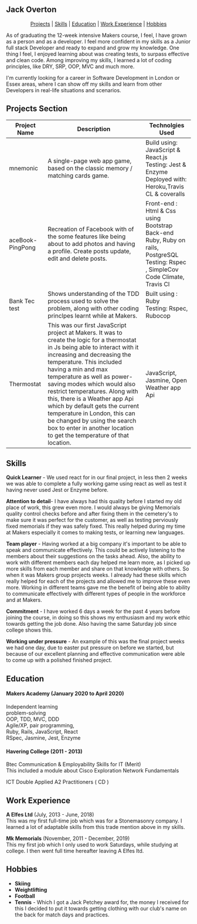 ## Jack Overton
<div align="center">

[Projects](#Projects-Section) | [Skills](#Skills) | [Education](#Education) | [Work Experience](#Work-Experience) | [Hobbies](#Hobbies) 
</div>

As of graduating the 12-week intensive Makers course, I feel, I have grown as a person and as a developer. I feel more confident in my skills as a Junior full stack Developer and ready to expand and grow my knowledge. One thing I feel, I enjoyed learning about was creating tests, to surpass effective and clean code. Among improving my skills, I learned a lot of coding principles, like DRY, SRP, OOP, MVC and much more.

I'm currently looking for a career in Software Development in London or Essex areas, where I can show off my skills and learn from other Developers in real-life situations and scenarios.    


## Projects Section 

| Project Name  | Description   |Technolgies Used  |
| ------------- | ------------- | -------------    | 
| mnemonic    | A single-page web app game, based on the classic memory / matching cards game.  | Build using: JavaScript & React.js <br> Testing: Jest & Enzyme <br> Deployed with: Heroku,Travis CL & coveralls |
| aceBook-PingPong  | Recreation of Facebook with of the some features like being about to add photos and having a profile. Create posts update, edit and delete posts.  | Front-end : Html & Css using Bootstrap <br>  Back-end Ruby, Ruby on rails, PostgreSQL <br>Testing: Rspec , SimpleCov Code Climate, Travis Cl | 
|Bank Tec test | Shows understanding of the TDD process used to solve the problem, along with other coding princlpes learnt while at Makers. |Built using : Ruby <br> Testing: Rspec, Rubocop |
| Thermostat | This was our first JavaScript project at Makers. It was to create the logic for a thermostat in Js being able to interact with it increasing and decreasing the temperature. This included having a min and max temperature as well as power-saving modes which would also restrict temperatures. Along with this, there is a Weather app Api which by default gets the current temperature in London, this can be changed by using the search box to enter in another location to get the temperature of that location. | JavaScript, Jasmine, Open Weather app Api     | 



## Skills

**Quick Learner** - We used react for in our final project, in less then 2 weeks we was able to complete a fully working game using react as well as test it having never used Jest or Enzyme before.

**Attention to detail**- I have always had this quality before I started my old place of work, this grew even more. I would always be giving Memorials quality control checks before and after fixing them in the cemetery's to make sure it was perfect for the customer, as well as testing perviously fixed memorials if they was safely fixed. This really helped during my time at Makers especially it comes to making tests, or learning new languages. 

**Team player** - Having worked at a big company it's important to be able to speak and communicate effectively. This could be actively listening to the members about their suggestions on the tasks ahead. Also, the ability to work with different members each day helped me learn more, as I picked up more skills from each member and share on that knowledge with others. So when it was Makers group projects weeks. I already had these skills which really helped for each of the projects and allowed me to improve these even more. Working in different teams gave me the benefit of being able to ability to communicate effectively with different types of people in the workforce and at Makers. 

**Commitment** - I have worked 6 days a week for the past 4 years before joining the course, in doing so this shows my enthusiasm and my work ethic towards getting the job done. Also having the same Saturday job since college shows this. 

**Working under pressure** - An example of this was the final project weeks we had one day, due to easter put pressure on before we started, but because of our excellent planning and effective communication were able to come up with a polished finished project.


## Education

#### Makers Academy (January 2020 to April 2020)

Independent learning <br>
problem-solving <br>
OOP, TDD, MVC, DDD <br>
Agile/XP, pair programming, <br> 
Ruby, Rails, JavaScript, React <br>
RSpec, Jasmine, Jest, Enzyme

#### Havering College (2011 - 2013)

Btec Communication & Employability Skills for IT (Merit)<br>
This included a module about Cisco Exploration Network Fundamentals<br>   

ICT Double Applied A2   Practitioners ( CD )

## Work Experience

**A Elfes Ltd** (July, 2013 - June, 2018) <br>
This was my first full-time job which was for a Stonemasonry company. I learned a lot of adaptable skills from this trade mention above in my skills.

**Mk Memorials** (November, 2011 - December, 2019) <br>
This my first job which I only used to work Saturdays, while studying at college. I then went full time hereafter leaving A Elfes ltd.

## Hobbies
- **Skiing**<br>
- **Weightlifting**<br>
- **Football**<br>
- **Tennis** - Which I got a Jack Petchey award for, the money I received for this I decided to put it towards getting clothing with our club's name on the back for match days and practices.
